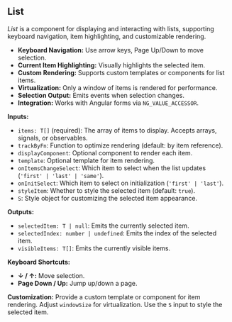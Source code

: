 ## List

*List* is a component for displaying and interacting with lists, supporting keyboard navigation, item highlighting, and
customizable rendering.

<preview src="src/pages/docs/list.ts" />

- **Keyboard Navigation:** Use arrow keys, Page Up/Down to move selection.
- **Current Item Highlighting:** Visually highlights the selected item.
- **Custom Rendering:** Supports custom templates or components for list items.
- **Virtualization:** Only a window of items is rendered for performance.
- **Selection Output:** Emits events when selection changes.
- **Integration:** Works with Angular forms via `NG_VALUE_ACCESSOR`.

**Inputs:**

- `items: T[]` (required): The array of items to display. Accepts arrays, signals, or observables.
- `trackByFn`: Function to optimize rendering (default: by item reference).
- `displayComponent`: Optional component to render each item.
- `template`: Optional template for item rendering.
- `onItemsChangeSelect`: Which item to select when the list updates (`'first' | 'last' | 'same'`).
- `onInitSelect`: Which item to select on initialization (`'first' | 'last'`).
- `styleItem`: Whether to style the selected item (default: `true`).
- `S`: Style object for customizing the selected item appearance.

**Outputs:**

- `selectedItem: T | null`: Emits the currently selected item.
- `selectedIndex: number | undefined`: Emits the index of the selected item.
- `visibleItems: T[]`: Emits the currently visible items.

**Keyboard Shortcuts:**
- **↓ / ↑:** Move selection.
- **Page Down / Up:** Jump up/down a page.

**Customization:**
Provide a custom template or component for item rendering. Adjust `windowSize` for virtualization. Use the `S` input to style the selected item.



